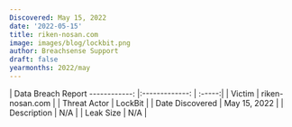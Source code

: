 ```yaml
---
Discovered: May 15, 2022
date: '2022-05-15'
title: riken-nosan.com
image: images/blog/lockbit.png
author: Breachsense Support
draft: false
yearmonths: 2022/may
---
```



| Data Breach Report
------------:   |:-------------:    | :-----:|
| Victim    | riken-nosan.com      | 
| Threat Actor    | LockBit      | 
| Date Discovered    | May 15, 2022      | 
| Description    | N/A      | 
| Leak Size    | N/A      | 

